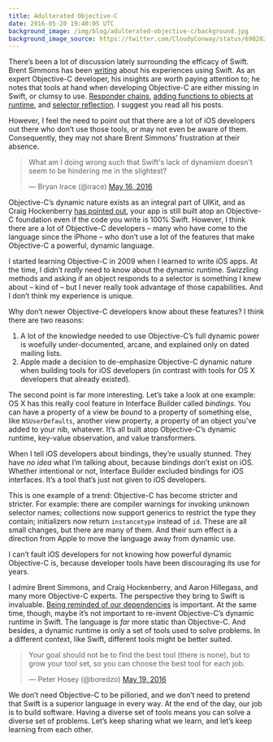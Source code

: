 ```yaml
---
title: Adulterated Objective-C
date: 2016-05-20 19:40:05 UTC
background_image: /img/blog/adulterated-objective-c/background.jpg
background_image_source: https://twitter.com/CloudyConway/status/698282495708676097
---
```


There’s been a lot of discussion lately surrounding the efficacy of Swift. Brent Simmons has been [writing](http://inessential.com/2016/05/18/what_im_doing_with_these_articles) about his experiences using Swift. As an expert Objective-C developer, his insights are worth paying attention to; he notes that tools at hand when developing Objective-C are either missing in Swift, or clumsy to use. [Responder chains](http://inessential.com/2016/05/15/a_hypothetical_responder_chain_written_i), [adding functions to objects at runtime](http://inessential.com/2016/05/18/dynamic_methods), and [selector reflection](http://inessential.com/2016/05/14/the_tension_of_swift). I suggest you read all his posts.

However, I feel the need to point out that there are a lot of iOS developers out there who don’t use those tools, or may not even be aware of them. Consequently, they may not share Brent Simmons’ frustration at their absence.

<!-- more -->

<blockquote class="twitter-tweet" data-lang="en"><p lang="en" dir="ltr">What am I doing wrong such that Swift&#39;s lack of dynamism doesn&#39;t seem to be hindering me in the slightest?</p>&mdash; Bryan Irace (@irace) <a href="https://twitter.com/irace/status/732051171498700800">May 16, 2016</a></blockquote> <script async src="//platform.twitter.com/widgets.js" charset="utf-8"></script>

Objective-C’s dynamic nature exists as an integral part of UIKit, and as Craig Hockenberry [has pointed out](http://furbo.org/2016/05/20/adulterated-swift/), your app is still built atop an Objective-C foundation even if the code you write is 100% Swift. However, I think there are a lot of Objective-C developers – many who have come to the language since the iPhone – who don’t use a lot of the features that make Objective-C a powerful, dynamic language. 

I started learning Objective-C in 2009 when I learned to write iOS apps. At the time, I didn’t _really_ need to know about the dynamic runtime. Swizzling methods and asking if an object responds to a selector is something I knew about – kind of – but I never really took advantage of those capabilities. And I don’t think my experience is unique. 

Why don’t newer Objective-C developers know about these features? I think there are two reasons:

1. A lot of the knowledge needed to use Objective-C’s full dynamic power is woefully under-documented, arcane, and explained only on dated mailing lists.
2. Apple made a decision to de-emphasize Objective-C dynamic nature when building tools for iOS developers (in contrast with tools for OS X developers that already existed).

The second point is far more interesting. Let’s take a look at one example: OS X has this really cool feature in Interface Builder called _bindings_. You can have a property of a view be _bound_ to a property of something else, like `NSUserDefaults`, another view property, a property of an object you’ve added to your nib, whatever. It’s all built atop Objective-C’s dynamic runtime, key-value observation, and value transformers.

When I tell iOS developers about bindings, they’re usually stunned. They have _no idea_ what I’m talking about, because bindings don’t exist on iOS. Whether intentional or not, Interface Builder excluded bindings for iOS interfaces. It’s a tool that’s just not given to iOS developers.

This is one example of a trend: Objective-C has become stricter and stricter. For example: there are compiler warnings for invoking unknown selector names; collections now support generics to restrict the type they contain; initializers now return `instancetype` instead of `id`. These are all small changes, but there are many of them. And their sum effect is a direction from Apple to move the language away from dynamic use. 

I can’t fault iOS developers for not knowing how powerful dynamic Objective-C is, because developer tools have been discouraging its use for years.

I admire Brent Simmons, and Craig Hockenberry, and Aaron Hillegass, and many more Objective-C experts. The perspective they bring to Swift is invaluable. [Being reminded of our dependencies](http://artsy.github.io/blog/2015/09/18/Cocoa-Architecture-Dependencies/) is important. At the same time, though, maybe it’s not important to re-invent Objective-C’s dynamic runtime in Swift. The language is _far_ more static than Objective-C. And besides, a dynamic runtime is only a set of tools used to solve problems. In a different context, like Swift, different tools might be better suited.

<blockquote class="twitter-tweet" data-lang="en"><p lang="en" dir="ltr">Your goal should not be to find the best tool (there is none), but to grow your tool set, so you can choose the best tool for each job.</p>&mdash; Peter Hosey (@boredzo) <a href="https://twitter.com/boredzo/status/733159429391011841">May 19, 2016</a></blockquote> <script async src="//platform.twitter.com/widgets.js" charset="utf-8"></script>

We don’t need Objective-C to be pilloried, and we don’t need to pretend that Swift is a superior language in every way. At the end of the day, our job is to build software. Having a diverse set of tools means you can solve a diverse set of problems. Let’s keep sharing what we learn, and let’s keep learning from each other.
